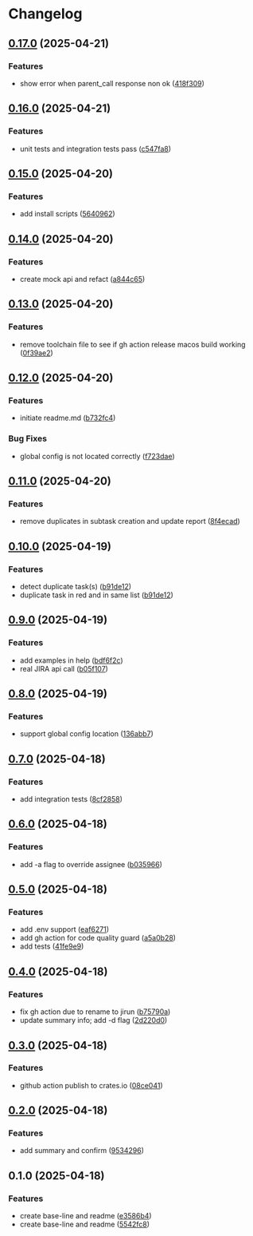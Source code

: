 # Changelog

## [0.17.0](https://github.com/xixiaofinland/jirun/compare/v0.16.0...v0.17.0) (2025-04-21)


### Features

* show error when parent_call response non ok ([418f309](https://github.com/xixiaofinland/jirun/commit/418f309e8664deeeb10d9a38871cc6a61c85b493))

## [0.16.0](https://github.com/xixiaofinland/jirun/compare/v0.15.0...v0.16.0) (2025-04-21)


### Features

* unit tests and integration tests pass ([c547fa8](https://github.com/xixiaofinland/jirun/commit/c547fa8608596a842615cf7e76093c1bfa5c5d39))

## [0.15.0](https://github.com/xixiaofinland/jirun/compare/v0.14.0...v0.15.0) (2025-04-20)


### Features

* add install scripts ([5640962](https://github.com/xixiaofinland/jirun/commit/5640962d9fdd3e9bcb9e204e721ff64793e4e992))

## [0.14.0](https://github.com/xixiaofinland/jirun/compare/v0.13.0...v0.14.0) (2025-04-20)


### Features

* create mock api and refact ([a844c65](https://github.com/xixiaofinland/jirun/commit/a844c65dffd43f0e86f2daa3b9269dc714a56f74))

## [0.13.0](https://github.com/xixiaofinland/jirun/compare/v0.12.0...v0.13.0) (2025-04-20)


### Features

* remove toolchain file to see if gh action release macos build working ([0f39ae2](https://github.com/xixiaofinland/jirun/commit/0f39ae295ca956b6ab26c36d0461c84c0b1abd73))

## [0.12.0](https://github.com/xixiaofinland/jirun/compare/v0.11.0...v0.12.0) (2025-04-20)


### Features

* initiate readme.md ([b732fc4](https://github.com/xixiaofinland/jirun/commit/b732fc403d94adbb64c3123456f16ccf19c63633))


### Bug Fixes

* global config is not located correctly ([f723dae](https://github.com/xixiaofinland/jirun/commit/f723daef7b59c67b65cae75f1588203bd002bda4))

## [0.11.0](https://github.com/xixiaofinland/jirun/compare/v0.10.0...v0.11.0) (2025-04-20)


### Features

* remove duplicates in subtask creation and update report ([8f4ecad](https://github.com/xixiaofinland/jirun/commit/8f4ecade612df7d3bba76766722f24b45f2723e6))

## [0.10.0](https://github.com/xixiaofinland/jirun/compare/v0.9.0...v0.10.0) (2025-04-19)


### Features

* detect duplicate task(s) ([b91de12](https://github.com/xixiaofinland/jirun/commit/b91de1232f19de0f383fe1a6c22b524af31f3029))
* duplicate task in red and in same list ([b91de12](https://github.com/xixiaofinland/jirun/commit/b91de1232f19de0f383fe1a6c22b524af31f3029))

## [0.9.0](https://github.com/xixiaofinland/jirun/compare/v0.8.0...v0.9.0) (2025-04-19)


### Features

* add examples in help ([bdf6f2c](https://github.com/xixiaofinland/jirun/commit/bdf6f2c892117561358b63d420c1f2bd95da7a03))
* real JIRA api call ([b05f107](https://github.com/xixiaofinland/jirun/commit/b05f107de42f9d169ed295e76c68eee2c79ac033))

## [0.8.0](https://github.com/xixiaofinland/jirun/compare/v0.7.0...v0.8.0) (2025-04-19)


### Features

* support global config location ([136abb7](https://github.com/xixiaofinland/jirun/commit/136abb72730d3b2f9f5a87acb121d33f6e580edd))

## [0.7.0](https://github.com/xixiaofinland/jirun/compare/v0.6.0...v0.7.0) (2025-04-18)


### Features

* add integration tests ([8cf2858](https://github.com/xixiaofinland/jirun/commit/8cf285850ce4aaa8a6712fba31373bdd2b33ecf2))

## [0.6.0](https://github.com/xixiaofinland/jirun/compare/v0.5.0...v0.6.0) (2025-04-18)


### Features

* add -a flag to override assignee ([b035966](https://github.com/xixiaofinland/jirun/commit/b035966355c8486847f84282517072eb94619e4a))

## [0.5.0](https://github.com/xixiaofinland/jirun/compare/v0.4.0...v0.5.0) (2025-04-18)


### Features

* add .env support ([eaf6271](https://github.com/xixiaofinland/jirun/commit/eaf62716b459cd7fbffe0ceadca58b65e8ecd28b))
* add gh action for code quality guard ([a5a0b28](https://github.com/xixiaofinland/jirun/commit/a5a0b288d64d43c7d20b3ba2611b7d84ea013967))
* add tests ([41fe9e9](https://github.com/xixiaofinland/jirun/commit/41fe9e9b85abcb82e9bf9e2db6de720780e86e59))

## [0.4.0](https://github.com/xixiaofinland/jirun/compare/v0.3.0...v0.4.0) (2025-04-18)


### Features

* fix gh action due to rename to jirun ([b75790a](https://github.com/xixiaofinland/jirun/commit/b75790a84fb2e3d4eca467e485b57534a27a3d06))
* update summary info; add -d flag ([2d220d0](https://github.com/xixiaofinland/jirun/commit/2d220d075bf05928859717188d56a09a3c931064))

## [0.3.0](https://github.com/xixiaofinland/jirun/compare/v0.2.0...v0.3.0) (2025-04-18)


### Features

* github action publish to crates.io ([08ce041](https://github.com/xixiaofinland/jirun/commit/08ce0414f463f6f026cb5e34a476591cfd31c03e))

## [0.2.0](https://github.com/xixiaofinland/jirar/compare/v0.1.0...v0.2.0) (2025-04-18)


### Features

* add summary and confirm ([9534296](https://github.com/xixiaofinland/jirar/commit/9534296b209f8d7f88ddb7a08939eada3a912c17))

## 0.1.0 (2025-04-18)


### Features

* create base-line and readme ([e3586b4](https://github.com/xixiaofinland/jirar/commit/e3586b44a53e12606e6379c0d2ba99c648794b57))
* create base-line and readme ([5542fc8](https://github.com/xixiaofinland/jirar/commit/5542fc8a3d26f216c635d4dcbd3f6b1e6d8ded5a))

